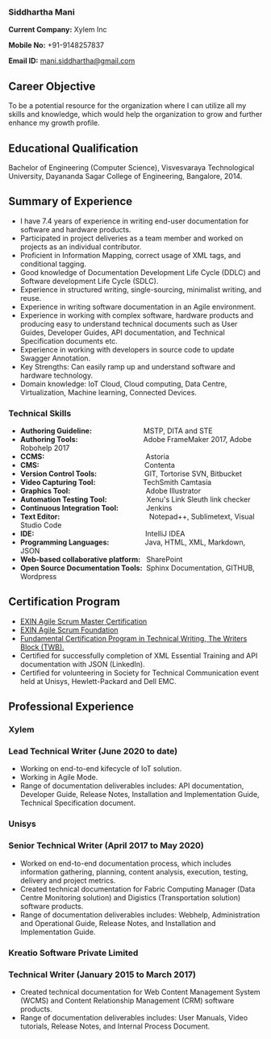 ### Siddhartha Mani

**Current Company:** Xylem Inc

**Mobile No:** +91-9148257837

**Email ID:** mani.siddhartha@gmail.com

## Career Objective
To be a potential resource for the organization where I can utilize all my skills and knowledge,
which would help the organization to grow and further enhance my growth profile.

## Educational Qualification
Bachelor of Engineering (Computer Science), Visvesvaraya Technological University,
Dayananda Sagar College of Engineering, Bangalore, 2014.

## Summary of Experience
- I have 7.4 years of experience in writing end-user documentation for software and hardware products.
- Participated in project deliveries as a team member and worked on projects as an individual contributor.
- Proficient in Information Mapping, correct usage of XML tags, and conditional tagging.
- Good knowledge of Documentation Development Life Cycle (DDLC) and Software development Life Cycle (SDLC).
- Experience in structured writing, single-sourcing, minimalist writing, and reuse.
- Experience in writing software documentation in an Agile environment.
- Experience in working with complex software, hardware products and producing easy to understand technical documents such as User Guides, Developer Guides, API documentation, and Technical Specification documents etc.
- Experience in working with developers in source code to update Swagger Annotation.
- Key Strengths: Can easily ramp up and understand software and hardware technology.
- Domain knowledge: IoT Cloud, Cloud computing, Data Centre, Virtualization, Machine learning, Connected Devices.

### Technical Skills
- **Authoring Guideline:** &nbsp; &nbsp;&nbsp;&nbsp;&nbsp;&nbsp;&nbsp;&nbsp;&nbsp;&nbsp;&nbsp;&nbsp;&nbsp;&nbsp;&nbsp;&nbsp;&nbsp;&nbsp;&nbsp;&nbsp;&nbsp;&nbsp;&nbsp; MSTP, DITA and STE
- **Authoring Tools:** &nbsp;&nbsp;&nbsp;&nbsp;&nbsp;&nbsp;&nbsp;&nbsp;&nbsp;&nbsp;&nbsp;&nbsp;&nbsp;&nbsp;&nbsp;&nbsp;&nbsp;&nbsp;&nbsp;&nbsp;&nbsp;&nbsp;&nbsp;&nbsp;&nbsp;&nbsp;&nbsp;&nbsp;&nbsp;&nbsp;&nbsp; Adobe FrameMaker 2017, Adobe Robohelp 2017
- **CCMS:** &nbsp;&nbsp;&nbsp;&nbsp;&nbsp;&nbsp;&nbsp;&nbsp;&nbsp;&nbsp;&nbsp;&nbsp;&nbsp;&nbsp;&nbsp; &nbsp;&nbsp;&nbsp;&nbsp;&nbsp;&nbsp;&nbsp;&nbsp;&nbsp;&nbsp;&nbsp;&nbsp;&nbsp;&nbsp;&nbsp;&nbsp;&nbsp;&nbsp;&nbsp;&nbsp;&nbsp;&nbsp;&nbsp;&nbsp;&nbsp;&nbsp;&nbsp;&nbsp;&nbsp;&nbsp;&nbsp;&nbsp;&nbsp;&nbsp;Astoria
- **CMS:** &nbsp;&nbsp;&nbsp;&nbsp;&nbsp;&nbsp;&nbsp;&nbsp;&nbsp;&nbsp;&nbsp;&nbsp;&nbsp;&nbsp;&nbsp; &nbsp;&nbsp;&nbsp;&nbsp;&nbsp;&nbsp;&nbsp;&nbsp;&nbsp;&nbsp;&nbsp;&nbsp;&nbsp;&nbsp;&nbsp;&nbsp;&nbsp;&nbsp;&nbsp;&nbsp;&nbsp;&nbsp;&nbsp;&nbsp;&nbsp;&nbsp;&nbsp;&nbsp;&nbsp;&nbsp;&nbsp;&nbsp;&nbsp;&nbsp;&nbsp;&nbsp;Contenta
- **Version Control Tools:** &nbsp;&nbsp;&nbsp;&nbsp;&nbsp;&nbsp;&nbsp;&nbsp;&nbsp;&nbsp;&nbsp;&nbsp;&nbsp;&nbsp;&nbsp;&nbsp;&nbsp;&nbsp;&nbsp;&nbsp;&nbsp;&nbsp; GIT, Tortorise SVN, Bitbucket
- **Video Capturing Tool:** &nbsp;&nbsp;&nbsp;&nbsp;&nbsp;&nbsp;&nbsp;&nbsp;&nbsp;&nbsp;&nbsp;&nbsp;&nbsp;&nbsp;&nbsp;&nbsp;&nbsp;&nbsp;&nbsp;&nbsp;&nbsp;&nbsp; TechSmith Camtasia
- **Graphics Tool:**&nbsp;&nbsp;&nbsp;&nbsp;&nbsp;&nbsp;&nbsp;&nbsp;&nbsp;&nbsp;&nbsp;&nbsp;&nbsp;&nbsp;&nbsp;&nbsp;&nbsp;&nbsp;&nbsp;&nbsp;&nbsp;&nbsp;&nbsp;&nbsp;&nbsp;&nbsp;&nbsp;&nbsp;&nbsp;&nbsp;&nbsp;&nbsp;&nbsp;&nbsp;&nbsp;&nbsp;&nbsp;&nbsp;Adobe Illustrator
- **Automation Testing Tool:** &nbsp;&nbsp;&nbsp;&nbsp;&nbsp;&nbsp;&nbsp;&nbsp;&nbsp;&nbsp;&nbsp;&nbsp;&nbsp;&nbsp;&nbsp;&nbsp;&nbsp;&nbsp;&nbsp;Xenu's Link Sleuth link checker
- **Continuous Integration Tool:**&nbsp;&nbsp;&nbsp;&nbsp;&nbsp;&nbsp;&nbsp;&nbsp;&nbsp;&nbsp;&nbsp;&nbsp;&nbsp;&nbsp;Jenkins
- **Text Editor:** &nbsp;&nbsp;&nbsp;&nbsp;&nbsp;&nbsp;&nbsp;&nbsp;&nbsp;&nbsp;&nbsp;&nbsp;&nbsp;&nbsp;&nbsp; &nbsp;&nbsp;&nbsp;&nbsp;&nbsp;&nbsp;&nbsp;&nbsp;&nbsp;&nbsp;&nbsp;&nbsp;&nbsp;&nbsp;&nbsp;&nbsp;&nbsp;&nbsp;&nbsp;&nbsp;&nbsp;&nbsp;&nbsp;&nbsp;&nbsp;&nbsp;&nbsp; Notepad++, Sublimetext, Visual Studio Code
- **IDE:** &nbsp;&nbsp;&nbsp;&nbsp;&nbsp;&nbsp;&nbsp;&nbsp;&nbsp;&nbsp;&nbsp;&nbsp;&nbsp;&nbsp;&nbsp;&nbsp;&nbsp;&nbsp;&nbsp;&nbsp;&nbsp;&nbsp;&nbsp;&nbsp;&nbsp;&nbsp;&nbsp;&nbsp;&nbsp;&nbsp;&nbsp;&nbsp;&nbsp;&nbsp;&nbsp;&nbsp;&nbsp;&nbsp;&nbsp;&nbsp;&nbsp;&nbsp;&nbsp;&nbsp;&nbsp;&nbsp;&nbsp;&nbsp;&nbsp;&nbsp;&nbsp;&nbsp;&nbsp;&nbsp;&nbsp;IntelliJ IDEA
- **Programming Languages:** &nbsp;&nbsp;&nbsp;&nbsp;&nbsp;&nbsp;&nbsp;&nbsp;&nbsp;&nbsp;&nbsp;&nbsp;&nbsp;&nbsp;&nbsp;&nbsp; Java, HTML, XML, Markdown, JSON
- **Web-based collaborative platform:** &nbsp;&nbsp;SharePoint
- **Open Source Documentation Tools:** &nbsp;Sphinx Documentation, GITHUB, Wordpress

## Certification Program
- [EXIN Agile Scrum Master Certification](https://app.exeed.pro/badge/108569)
- [EXIN Agile Scrum Foundation](https://app.exeed.pro/holder/badge/86598)
- [Fundamental Certification Program in Technical Writing, The Writers Block (TWB).](TechnicalWriting.md)
- Certified for successfully completion of XML Essential Training and API documentation
with JSON (LinkedIn).
- Certified for volunteering in Society for Technical Communication event held at Unisys,
Hewlett-Packard and Dell EMC.

## Professional Experience
### Xylem
### Lead Technical Writer (June 2020 to date)
- Working on end-to-end kifecycle of IoT solution.
- Working in Agile Mode.
- Range of documentation deliverables includes: API documentation, Developer
Guide, Release Notes, Installation and Implementation Guide, Technical Specification document.

### Unisys
### Senior Technical Writer (April 2017 to May 2020)
- Worked on end-to-end documentation process, which includes information gathering,
planning, content analysis, execution, testing, delivery and project metrics.
- Created technical documentation for Fabric Computing Manager (Data Centre
Monitoring solution) and Digistics (Transportation solution) software products.
- Range of documentation deliverables includes: Webhelp, Administration and Operational
Guide, Release Notes, and Installation and Implementation Guide.

### Kreatio Software Private Limited
### Technical Writer (January 2015 to March 2017)
- Created technical documentation for Web Content Management System (WCMS) and
Content Relationship Management (CRM) software products.
- Range of documentation deliverables includes: User Manuals, Video tutorials, Release
Notes, and Internal Process Document.


